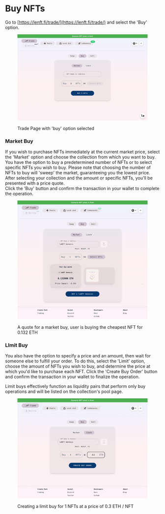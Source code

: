 # Buy NFTs

Go to [https://lenft.fi/trade/](https://lenft.fi/trade/) and select the 'Buy' option.

<figure><img src="../.gitbook/assets/lenft.fi_trade_.png" alt=""><figcaption><p>Trade Page with 'buy' option selected</p></figcaption></figure>

### Market Buy

If you wish to purchase NFTs immediately at the current market price, select the 'Market' option and choose the collection from which you want to buy. You have the option to buy a predetermined number of NFTs or to select specific NFTs you wish to buy. Please note that choosing the number of NFTs to buy will 'sweep' the market, guaranteeing you the lowest price. After selecting your collection and the amount or specific NFTs, you'll be presented with a price quote.\
Click the 'Buy' button and confirm the transaction in your wallet to complete the operation.

<figure><img src="../.gitbook/assets/lenft.fi_trade_ (1).png" alt=""><figcaption><p>A quote for a market buy, user is buying the cheapest NFT for 0.132 ETH</p></figcaption></figure>

### LImit Buy

You also have the option to specify a price and an amount, then wait for someone else to fulfill your order. To do this, select the 'Limit' option, choose the amount of NFTs you wish to buy, and determine the price at which you'd like to purchase each NFT. Click the 'Create Buy Order' button and confirm the transaction in your wallet to finalize the operation.

Limit buys effectively function as liquidity pairs that perform only buy operations and will be listed on the collection's pool page.

<figure><img src="../.gitbook/assets/lenft.fi_trade_ (2).png" alt=""><figcaption><p>Creating a limit buy for 1 NFTs at a price of 0.3 ETH / NFT</p></figcaption></figure>
